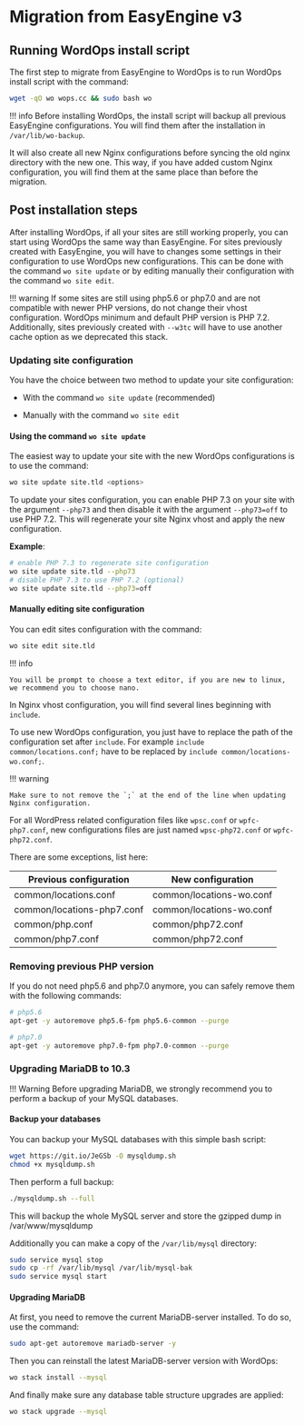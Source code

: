 # Migration from EasyEngine v3

## Running WordOps install script

The first step to migrate from EasyEngine to WordOps is to run WordOps install script with the command:

```bash
wget -qO wo wops.cc && sudo bash wo
```

!!! info
    Before installing WordOps, the install script will backup all previous EasyEngine configurations. You will find them after the installation in `/var/lib/wo-backup`.

It will also create all new Nginx configurations before syncing the old nginx directory with the new one. This way, if you have added custom Nginx configuration, you will find them at the same place than before the migration.

## Post installation steps

After installing WordOps, if all your sites are still working properly, you can start using WordOps the same way than EasyEngine. For sites previously created with EasyEngine, you will have to changes some settings in their configuration to use WordOps new configurations. This can be done with the command `wo site update` or by editing manually their configuration with the command `wo site edit`.

!!! warning
    If some sites are still using php5.6 or php7.0 and are not compatible with newer PHP versions, do not change their vhost configuration. WordOps minimum and default PHP version is PHP 7.2. Additionally, sites previously created with `--w3tc`  will have to use another cache option as we deprecated this stack.

### Updating site configuration

You have the choice between two method to update your site configuration:

- With the command `wo site update` (recommended)

- Manually with the command `wo site edit`

#### Using the command `wo site update`

The easiest way to update your site with the new WordOps configurations is to use the command:

```bash
wo site update site.tld <options>
```

To update your sites configuration, you can enable PHP 7.3 on your site with the argument `--php73` and then disable it with the argument `--php73=off` to use PHP 7.2.
This will regenerate your site Nginx vhost and apply the new configuration.

**Example**:

```bash
# enable PHP 7.3 to regenerate site configuration
wo site update site.tld --php73
# disable PHP 7.3 to use PHP 7.2 (optional)
wo site update site.tld --php73=off
```

#### Manually editing site configuration

You can edit sites configuration with the command:

```bash
wo site edit site.tld
```

!!! info

    You will be prompt to choose a text editor, if you are new to linux, we recommend you to choose nano.

In Nginx vhost configuration, you will find several lines beginning with `include`.

To use new WordOps configuration, you just have to replace the path of the configuration set after `include`.  For example `include common/locations.conf;` have to be replaced by `include common/locations-wo.conf;`.

!!! warning

    Make sure to not remove the `;` at the end of the line when updating Nginx configuration.

For all WordPress related configuration files like `wpsc.conf` or `wpfc-php7.conf`, new configurations files are just named `wpsc-php72.conf` or `wpfc-php72.conf`.

There are some exceptions, list here:

| **Previous configuration** | **New configuration**    |
| -------------------------- | ------------------------ |
| common/locations.conf      | common/locations-wo.conf |
| common/locations-php7.conf | common/locations-wo.conf |
| common/php.conf            | common/php72.conf        |
| common/php7.conf           | common/php72.conf        |

### Removing previous PHP version

If you do not need php5.6 and php7.0 anymore, you can safely remove them with the following commands:

```bash
# php5.6
apt-get -y autoremove php5.6-fpm php5.6-common --purge

# php7.0
apt-get -y autoremove php7.0-fpm php7.0-common --purge
```

### Upgrading MariaDB to 10.3

!!! Warning
    Before upgrading MariaDB, we strongly recommend you to perform a backup of your MySQL databases.

#### Backup your databases

You can backup your MySQL databases with this simple bash script:

```bash
wget https://git.io/JeGSb -O mysqldump.sh
chmod +x mysqldump.sh
```

Then perform a full backup:

```bash
./mysqldump.sh --full
```

This will backup the whole MySQL server and store the gzipped dump in /var/www/mysqldump

Additionally you can make a copy of the `/var/lib/mysql` directory:

```bash
sudo service mysql stop
sudo cp -rf /var/lib/mysql /var/lib/mysql-bak
sudo service mysql start
```

#### Upgrading MariaDB

At first, you need to remove the current MariaDB-server installed. To do so, use the command:

```bash
sudo apt-get autoremove mariadb-server -y
```

Then you can reinstall the latest MariaDB-server version with WordOps:

```bash
wo stack install --mysql
```

And finally make sure any database table structure upgrades are applied:

```bash
wo stack upgrade --mysql
```
